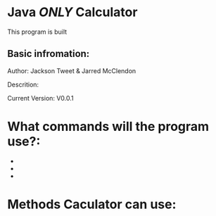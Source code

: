 # Java *ONLY* Calculator

This program is built 



## Basic infromation:

Author: Jackson Tweet & Jarred McClendon

Descrition: 

Current Version: V0.0.1

# What commands will the program use?:

* 
* 
* 

# Methods Caculator can use:
